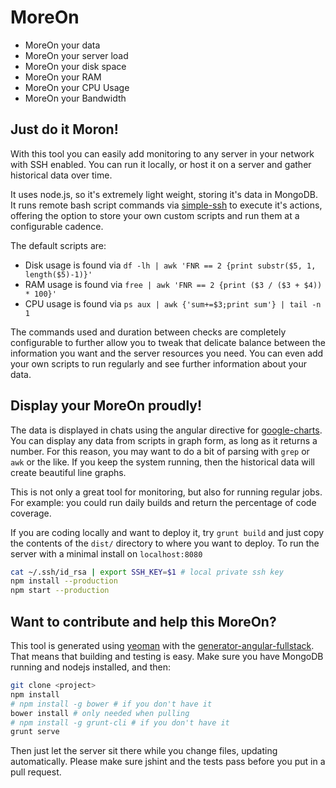# MoreOn

* MoreOn your data
* MoreOn your server load
* MoreOn your disk space
* MoreOn your RAM
* MoreOn your CPU Usage
* MoreOn your Bandwidth

## Just do it Moron!

With this tool you can easily add monitoring to any server in your network with SSH enabled.  You can run it locally, or host it on a server and gather historical data over time.

It uses node.js, so it's extremely light weight, storing it's data in MongoDB.  It runs remote bash script commands via [simple-ssh][1] to execute it's actions, offering the option to store your own custom scripts and run them at a configurable cadence.

The default scripts are:

* Disk usage is found via `df -lh | awk 'FNR == 2 {print substr($5, 1, length($5)-1)}'`
* RAM usage is found via `free | awk 'FNR == 2 {print ($3 / ($3 + $4)) * 100}'`
* CPU usage is found via `ps aux | awk {'sum+=$3;print sum'} | tail -n 1`

The commands used and duration between checks are completely configurable to further allow you to tweak that delicate balance between the information you want and the server resources you need.  You can even add your own scripts to run regularly and see further information about your data.

## Display your MoreOn proudly!

The data is displayed in chats using the angular directive for [google-charts][4].  You can display any data from scripts in graph form, as long as it returns a number.  For this reason, you may want to do a bit of parsing with `grep` or `awk` or the like.  If you keep the system running, then the historical data will create beautiful line graphs.

This is not only a great tool for monitoring, but also for running regular jobs.  For example: you could run daily builds and return the percentage of code coverage.

If you are coding locally and want to deploy it, try `grunt build` and just copy the contents of the `dist/` directory to where you want to deploy.  To run the server with a minimal install on `localhost:8080`

```bash
cat ~/.ssh/id_rsa | export SSH_KEY=$1 # local private ssh key
npm install --production
npm start --production
```

## Want to contribute and help this MoreOn?

This tool is generated using [yeoman][2] with the [generator-angular-fullstack][3].  That means that building and testing is easy.  Make sure you have MongoDB running and nodejs installed, and then:
```bash
git clone <project>
npm install
# npm install -g bower # if you don't have it
bower install # only needed when pulling
# npm install -g grunt-cli # if you don't have it
grunt serve
```

Then just let the server sit there while you change files, updating automatically.  Please make sure jshint and the tests pass before you put in a pull request.

[1]: https://github.com/MCluck90/simple-ssh
[2]: http://yeoman.io/
[3]: https://github.com/DaftMonk/generator-angular-fullstack
[4]: http://bouil.github.io/angular-google-chart/#/fat
